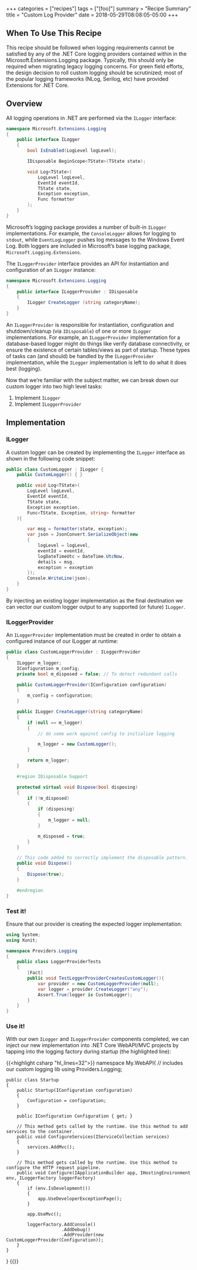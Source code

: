 +++
categories = ["recipes"]
tags = ["[foo]"]
summary = "Recipe Summary"
title = "Custom Log Provider"
date = 2018-05-29T08:08:05-05:00
+++

## When To Use This Recipe

This recipe should be followed when logging requirements cannot be satisfied by any of the .NET Core logging providers contained within in the Microsoft.Extensions.Logging package. Typically, this should only be required when migrating legacy logging concerns. For green field efforts, the design decision to roll custom logging should be scrutinized; most of the popular logging frameworks (NLog, Serilog, etc) have provided Extensions for .NET Core.

## Overview

All logging operations in .NET are performed via the `ILogger` interface:

```c#
namespace Microsoft.Extensions.Logging
{
    public interface ILogger
    {
        bool IsEnabled(LogLevel logLevel);

        IDisposable BeginScope<TState>(TState state);

        void Log<TState>(
            LogLevel logLevel, 
            EventId eventId, 
            TState state, 
            Exception exception, 
            Func formatter
        );
    }
}
```

Microsoft’s logging package provides a number of built-in `ILogger` implementations.  For example, the `ConsoleLogger` allows for logging to `stdout`, while `EventLogLogger` pushes log messages to the Windows Event Log.  Both loggers are included in Microsoft’s base logging package, `Microsoft.Logging.Extensions`.

The `ILoggerProvider` interface provides an API for instantiation and configuration of an `ILogger` instance:

```c#
namespace Microsoft.Extensions.Logging
{
    public interface ILoggerProvider : IDisposable
    {
        ILogger CreateLogger (string categoryName);
    }
}
```

An `ILoggerProvider` is responsible for instantiation, configuration and shutdown/cleanup (via `IDisposable`) of one or more `ILogger` implementations.  For example, an `ILoggerProvider` implementation for a database-based logger might do things like verify database connectivity, or ensure the existence of certain tables/views as part of startup.  These types of tasks can (and should) be handled by the `ILoggerProvider` implementation, while the `ILogger` implementation is left to do what it does best (logging).

Now that we’re familiar with the subject matter, we can break down our custom logger into two high level tasks:

1. Implement `ILogger`
2. Implement `ILoggerProvider`

## Implementation

### ILogger

A custom logger can be created by implementing the `ILogger` interface as shown in the following code snippet:

```c#
public class CustomLogger : ILogger {
    public CustomLogger() { }

    public void Log<TState>(
        LogLevel logLevel,
        EventId eventId,
        TState state,
        Exception exception,
        Func<TState, Exception, string> formatter
    ){

        var msg = formatter(state, exception);
        var json = JsonConvert.SerializeObject(new
        {
            logLevel = logLevel,
            eventId = eventId,
            logDateTimeUtc = DateTime.UtcNow,
            details = msg,
            exception = exception
        });
        Console.WriteLine(json);
    }
}
```

By injecting an existing logger implementation as the final destination we can vector our custom logger output to any supported (or future) `ILogger`.

### ILoggerProvider

An `ILoggerProvider` implementation must be created in order to obtain a configured instance of our ILogger at runtime:

```c#
public class CustomLoggerProvider : ILoggerProvider
{
    ILogger m_logger;
    IConfiguration m_config;
    private bool m_disposed = false; // To detect redundant calls

    public CustomLoggerProvider(IConfiguration configuration)
    {
        m_config = configuration;
    }

    public ILogger CreateLogger(string categoryName)
    {
        if (null == m_logger)
        {
            // do some work against config to initialize logging

            m_logger = new CustomLogger();
        }

        return m_logger;
    }

    #region IDisposable Support

    protected virtual void Dispose(bool disposing)
    {
        if (!m_disposed)
        {
            if (disposing)
            {
                m_logger = null;
            }

            m_disposed = true;
        }
    }

    // This code added to correctly implement the disposable pattern.
    public void Dispose()
    {
        Dispose(true);
    }

    #endregion
}
```

### Test it!

Ensure that our provider is creating the expected logger implementation:

```c#
using System;
using Xunit;

namespace Providers.Logging
{
    public class LoggerProviderTests
    {
        [Fact]
        public void TestLoggerProviderCreatesCustomLogger(){
            var provider = new CustomLoggerProvider(null);
            var logger = provider.CreateLogger("any");
            Assert.True(logger is CustomLogger);
        }
    }
}
```

### Use it!

With our own `ILogger` and `ILoggerProvider` components completed, we can inject our new implementation into .NET Core WebAPI/MVC projects by tapping into the logging factory during startup (the highlighted line):

{{<highlight csharp "hl_lines=32">}}
namespace My.WebAPI{
	// includes our custom logging lib
    using Providers.Logging;

    public class Startup
    {
        public Startup(IConfiguration configuration)
        {
            Configuration = configuration;
        }

        public IConfiguration Configuration { get; }

        // This method gets called by the runtime. Use this method to add services to the container.
        public void ConfigureServices(IServiceCollection services)
        {
            services.AddMvc();
        }

        // This method gets called by the runtime. Use this method to configure the HTTP request pipeline.
        public void Configure(IApplicationBuilder app, IHostingEnvironment env, ILoggerFactory loggerFactory)
        {
            if (env.IsDevelopment())
            {
                app.UseDeveloperExceptionPage();
            }

            app.UseMvc();

            loggerFactory.AddConsole()
                         .AddDebug()
                         .AddProvider(new CustomLoggerProvider(Configuration));
        }
    }
}
{{</highlight>}}
